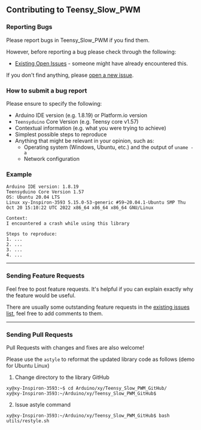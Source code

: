 ## Contributing to Teensy_Slow_PWM

### Reporting Bugs

Please report bugs in Teensy_Slow_PWM if you find them.

However, before reporting a bug please check through the following:

* [Existing Open Issues](https://github.com/khoih-prog/Teensy_Slow_PWM/issues) - someone might have already encountered this.

If you don't find anything, please [open a new issue](https://github.com/khoih-prog/Teensy_Slow_PWM/issues/new).

### How to submit a bug report

Please ensure to specify the following:

* Arduino IDE version (e.g. 1.8.19) or Platform.io version
* `Teensyduino` Core Version (e.g. Teensy core v1.57)
* Contextual information (e.g. what you were trying to achieve)
* Simplest possible steps to reproduce
* Anything that might be relevant in your opinion, such as:
  * Operating system (Windows, Ubuntu, etc.) and the output of `uname -a`
  * Network configuration


### Example

```
Arduino IDE version: 1.8.19
Teensyduino Core Version 1.57
OS: Ubuntu 20.04 LTS
Linux xy-Inspiron-3593 5.15.0-53-generic #59~20.04.1-Ubuntu SMP Thu Oct 20 15:10:22 UTC 2022 x86_64 x86_64 x86_64 GNU/Linux

Context:
I encountered a crash while using this library

Steps to reproduce:
1. ...
2. ...
3. ...
4. ...
```

---

### Sending Feature Requests

Feel free to post feature requests. It's helpful if you can explain exactly why the feature would be useful.

There are usually some outstanding feature requests in the [existing issues list](https://github.com/khoih-prog/Teensy_Slow_PWM/issues?q=is%3Aopen+is%3Aissue+label%3Aenhancement), feel free to add comments to them.

---

### Sending Pull Requests

Pull Requests with changes and fixes are also welcome!

Please use the `astyle` to reformat the updated library code as follows (demo for Ubuntu Linux)

1. Change directory to the library GitHub

```
xy@xy-Inspiron-3593:~$ cd Arduino/xy/Teensy_Slow_PWM_GitHub/
xy@xy-Inspiron-3593:~/Arduino/xy/Teensy_Slow_PWM_GitHub$
```

2. Issue astyle command

```
xy@xy-Inspiron-3593:~/Arduino/xy/Teensy_Slow_PWM_GitHub$ bash utils/restyle.sh
```

